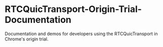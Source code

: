 # RTCQuicTransport-Origin-Trial-Documentation
Documentation and demos for developers using the RTCQuicTransport in Chrome's origin trial.
